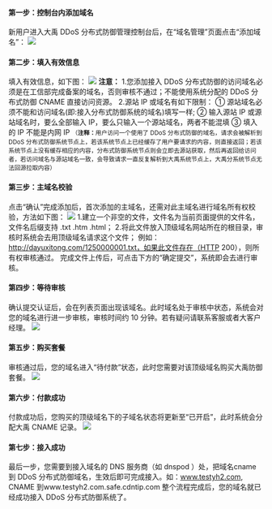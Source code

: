 ####  第一步：控制台内添加域名
新用户进入大禹 DDoS 分布式防御管理控制台后，在“域名管理”页面点击“添加域名”：
![](http://imgcache.tce.fsphere.cn/static/mc.qcloudimg.com/static/img/1668aa19260fa658aceacc4e9740606d/image.png)
#### 第二步：填入有效信息
填入有效信息，如下图：
![](http://imgcache.tce.fsphere.cn/static/mc.qcloudimg.com/static/img/15c43e4a5ef13c60358c1141e962f8d2/image.png)
<strong>注意：</strong>
1.您添加接入 DDoS 分布式防御的访问域名必须是在工信部完成备案的域名，否则审核不通过；不能使用系统分配的 DDoS 分布式防御 CNAME 直接访问资源。
2.源站 IP 或域名有如下限制：
① 源站域名必须不能和访问域名(即:接入分布式防御系统的域名)填写一样;
② 输入源站 IP 或源站域名时，要么全部输入 IP，要么只输入一个源站域名，两者不能混填
③ 填入的 IP 不能是内网 IP
<small>（<strong>注释：</strong>用户访问一个使用了 DDoS 分布式防御的域名，请求会被解析到 DDoS 分布式防御系统节点上，若该系统节点上已经缓存了用户要请求的内容，则直接返回；若该系统节点上没有缓存相应的内容，分布式防御系统节点则会立即去源站获取，然后再返回给访问者，若访问域名与源站域名一致，会导致请求一直反复解析到大禹系统节点上，大禹分系统节点无法回源拉取内容）</small>
####  第三步：主域名校验
点击“确认”完成添加后，首次添加的主域名，还需对此主域名进行域名所有权校验，方法如下图：
![](http://imgcache.tce.fsphere.cn/static/mc.qcloudimg.com/static/img/97f2f686fc877c12d082ae82c24dbe40/image.png)
1.建立一个非空的文件，文件名为当前页面提供的文件名，文件名后缀支持 .txt  .htm  .html；
2.将此文件放入顶级域名网站所在的根目录，审核时系统会去用顶级域名请求这个文件；
例如：http://dayuxitong.com/1250000001.txt，如果此文件存在（HTTP 200），则所有权审核通过。
完成文件上传后，可点击下方的“确定提交”，系统即会去进行审核。
#### 第四步：等待审核
确认提交认证后，会在列表页面出现该域名。此时域名处于审核中状态，系统会对您的域名进行进一步审核，审核时间约 10 分钟。若有疑问请联系客服或者大客户经理。
![](http://imgcache.tce.fsphere.cn/static/mc.qcloudimg.com/static/img/42a9235899eca8b294f0cf8253a1b29c/image.png)
#### 第五步：购买套餐
审核通过后，您的域名进入“待付款”状态，此时您需要对该顶级域名购买大禹防御套餐。
![](http://imgcache.tce.fsphere.cn/static/mc.qcloudimg.com/static/img/f40f8a3add8ec2a2060dd92414f5af53/image.png)
#### 第六步：付款成功
付款成功后，您购买的顶级域名下的子域名状态将更新至“已开启”，此时系统会分配大禹 CNAME 记录。
![](http://imgcache.tce.fsphere.cn/static/mc.qcloudimg.com/static/img/c69cef1d20fa9b9c38dec4de2c1bfa28/image.png)
#### 第七步：接入成功
最后一步，您需要到接入域名的 DNS 服务商（如 dnspod ）处，把域名cname 到 DDoS 分布式防御域名，生效后即可完成接入。如：www.testyh2.com, CNAME 到www.testyh2.com.safe.cdntip.com
整个流程完成后，您的域名就已经成功接入 DDoS 分布式防御系统了。